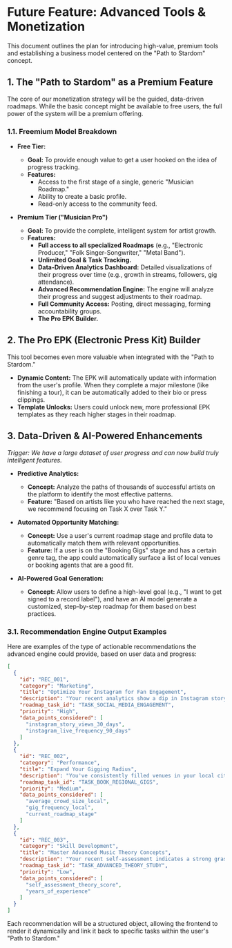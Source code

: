 <!-- Summary: This document outlines the plan for introducing high-value, premium tools and establishing a sustainable business model centered on the "Path to Stardom" concept. It details the freemium model, the Pro EPK Builder, and data-driven/AI-powered enhancements, including code examples of the recommendation engine's output. -->
# Future Feature: Advanced Tools & Monetization

This document outlines the plan for introducing high-value, premium tools and establishing a business model centered on the "Path to Stardom" concept.

## 1. The "Path to Stardom" as a Premium Feature

The core of our monetization strategy will be the guided, data-driven roadmaps. While the basic concept might be available to free users, the full power of the system will be a premium offering.

### 1.1. Freemium Model Breakdown

*   **Free Tier:**
    *   **Goal:** To provide enough value to get a user hooked on the idea of progress tracking.
    *   **Features:**
        *   Access to the first stage of a single, generic "Musician Roadmap."
        *   Ability to create a basic profile.
        *   Read-only access to the community feed.

*   **Premium Tier ("Musician Pro")**
    *   **Goal:** To provide the complete, intelligent system for artist growth.
    *   **Features:**
        *   **Full access to all specialized Roadmaps** (e.g., "Electronic Producer," "Folk Singer-Songwriter," "Metal Band").
        *   **Unlimited Goal & Task Tracking.**
        *   **Data-Driven Analytics Dashboard:** Detailed visualizations of their progress over time (e.g., growth in streams, followers, gig attendance).
        *   **Advanced Recommendation Engine:** The engine will analyze their progress and suggest adjustments to their roadmap.
        *   **Full Community Access:** Posting, direct messaging, forming accountability groups.
        *   **The Pro EPK Builder.**

## 2. The Pro EPK (Electronic Press Kit) Builder

This tool becomes even more valuable when integrated with the "Path to Stardom."

*   **Dynamic Content:** The EPK will automatically update with information from the user's profile. When they complete a major milestone (like finishing a tour), it can be automatically added to their bio or press clippings.
*   **Template Unlocks:** Users could unlock new, more professional EPK templates as they reach higher stages in their roadmap.

## 3. Data-Driven & AI-Powered Enhancements

*Trigger: We have a large dataset of user progress and can now build truly intelligent features.*

*   **Predictive Analytics:**
    *   **Concept:** Analyze the paths of thousands of successful artists on the platform to identify the most effective patterns.
    *   **Feature:** "Based on artists like you who have reached the next stage, we recommend focusing on Task X over Task Y."

*   **Automated Opportunity Matching:**
    *   **Concept:** Use a user's current roadmap stage and profile data to automatically match them with relevant opportunities.
    *   **Feature:** If a user is on the "Booking Gigs" stage and has a certain genre tag, the app could automatically surface a list of local venues or booking agents that are a good fit.

*   **AI-Powered Goal Generation:**
    *   **Concept:** Allow users to define a high-level goal (e.g., "I want to get signed to a record label"), and have an AI model generate a customized, step-by-step roadmap for them based on best practices.

### 3.1. Recommendation Engine Output Examples

Here are examples of the type of actionable recommendations the advanced engine could provide, based on user data and progress:

```json
[
  {
    "id": "REC_001",
    "category": "Marketing",
    "title": "Optimize Your Instagram for Fan Engagement",
    "description": "Your recent analytics show a dip in Instagram story views. Focus on interactive stories (polls, Q&A) and go live once a week to connect directly with your audience. Aim for 3-5 stories daily and 1-2 live sessions per week.",
    "roadmap_task_id": "TASK_SOCIAL_MEDIA_ENGAGEMENT",
    "priority": "High",
    "data_points_considered": [
      "instagram_story_views_30_days",
      "instagram_live_frequency_90_days"
    ]
  },
  {
    "id": "REC_002",
    "category": "Performance",
    "title": "Expand Your Gigging Radius",
    "description": "You've consistently filled venues in your local city. To reach the next stage (Stage 3: Regional Touring), start researching and contacting venues in neighboring cities within a 200-mile radius. Target 3 new venues this month.",
    "roadmap_task_id": "TASK_BOOK_REGIONAL_GIGS",
    "priority": "Medium",
    "data_points_considered": [
      "average_crowd_size_local",
      "gig_frequency_local",
      "current_roadmap_stage"
    ]
  },
  {
    "id": "REC_003",
    "category": "Skill Development",
    "title": "Master Advanced Music Theory Concepts",
    "description": "Your recent self-assessment indicates a strong grasp of basic theory. To unlock more complex songwriting and production, focus on jazz harmony and counterpoint. Dedicate 1 hour daily to theory study and apply it to your next composition.",
    "roadmap_task_id": "TASK_ADVANCED_THEORY_STUDY",
    "priority": "Low",
    "data_points_considered": [
      "self_assessment_theory_score",
      "years_of_experience"
    ]
  }
]
```

Each recommendation will be a structured object, allowing the frontend to render it dynamically and link it back to specific tasks within the user's "Path to Stardom."
